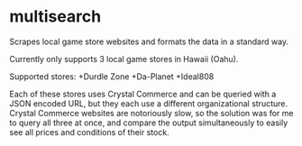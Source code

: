 # multisearch
Scrapes local game store websites and formats the data in a standard way.

Currently only supports 3 local game stores in Hawaii (Oahu).

Supported stores:
+Durdle Zone
+Da-Planet
+Ideal808
  
Each of these stores uses Crystal Commerce and can be queried with a JSON encoded URL, but they each use a different organizational structure. Crystal Commerce websites are notoriously slow, so the solution was for me to query all three at once, and compare the output simultaneously to easily see all prices and conditions of their stock.
